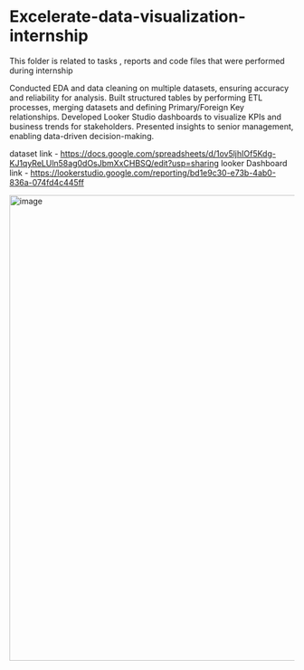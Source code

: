# Excelerate-data-visualization-internship
This folder is related to tasks , reports and code files that were performed during internship


Conducted EDA and data cleaning on multiple datasets, ensuring accuracy and reliability for analysis.
Built structured tables by performing ETL processes, merging datasets and defining Primary/Foreign Key relationships.
Developed Looker Studio dashboards to visualize KPIs and business trends for stakeholders.
Presented insights to senior management, enabling data-driven decision-making.

dataset link - https://docs.google.com/spreadsheets/d/1ov5ljhIOf5Kdg-KJ1qyReLUln58ag0dOsJbmXxCHBSQ/edit?usp=sharing
looker Dashboard  link - https://lookerstudio.google.com/reporting/bd1e9c30-e73b-4ab0-836a-074fd4c445ff

<img width="1019" height="824" alt="image" src="https://github.com/user-attachments/assets/b47dbcb5-3dcf-433d-bb64-f5c1c8b6d6a5" />
